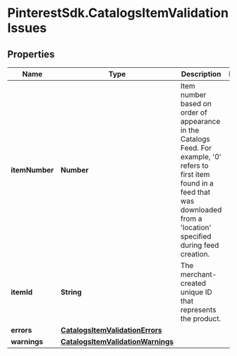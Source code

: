 # PinterestSdk.CatalogsItemValidationIssues

## Properties

Name | Type | Description | Notes
------------ | ------------- | ------------- | -------------
**itemNumber** | **Number** | Item number based on order of appearance in the Catalogs Feed. For example, &#39;0&#39; refers to first item found in a feed that was downloaded from a &#39;location&#39; specified during feed creation. | 
**itemId** | **String** | The merchant-created unique ID that represents the product. | 
**errors** | [**CatalogsItemValidationErrors**](CatalogsItemValidationErrors.md) |  | 
**warnings** | [**CatalogsItemValidationWarnings**](CatalogsItemValidationWarnings.md) |  | 


